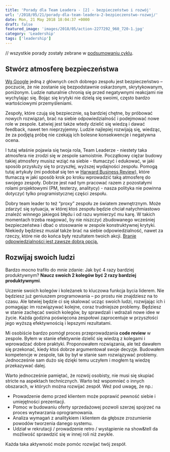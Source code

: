 ```yaml
---
title: 'Porady dla Team Leadera - [2] - bezpieczeństwo i rozwój'
url: '/2018/05/21/porady-dla-team-leadera-2-bezpieczenstwo-rozwoj/'
date: Mon, 21 May 2018 18:04:37 +0000
draft: false
featured_image: 'images/2018/05/action-2277292_960_720-1.jpg'
category: 'Leadership'
tags: ['leadership']
---
```


// wszystkie porady zostały zebrane w [podsumowaniu cyklu](/2018/05/17/porady-dla-team-leadera-podsumowanie/).

## Stwórz atmosferę bezpieczeństwa

[Wg Google](https://rework.withgoogle.com/blog/five-keys-to-a-successful-google-team/) jedną z głównych cech dobrego zespołu jest bezpieczeństwo – poczucie, że nie zostanie się bezpodstawnie oskarżonym, skrytykowanym, poniżonym. Ludzie naturalnie chronią się przed negatywnymi reakcjami nie wychylając się. Bojąc się krytyki nie dzielą się swoimi, często bardzo wartościowymi przemyśleniami.

Zespoły, które czują się bezpiecznie, są bardziej chętne, by próbować nowych rozwiązań, brać na siebie odpowiedzialność i podejmować nowe role w zespole. Łatwiej jest także wtedy dzielić się wiedzą i dawać feedback, nawet ten nieprzyjemny. Ludzie najlepiej rozwijają się, wiedząc, że za podjętą próbę nie czekają ich bolesne konsekwencje i negatywna ocena.

I tutaj właśnie pojawia się twoja rola, Team Leaderze - niestety taka atmosfera nie zrodzi się w zespole samoistnie. Początkowy ciężar budowy takiej atmosfery musisz wziąć na siebie - tłumaczyć i edukować, w jaki sposób przysłuży się to przyszłej, wyższej wydajności zespołu. Pomogą tutaj artykuły (mi podobał się ten w [Harward Business Review](https://hbr.org/2017/08/high-performing-teams-need-psychological-safety-heres-how-to-create-it)), które tłumaczą w jaki sposób krok po kroku wprowadzić taką atmosferę do swojego zespoły. Dobrze jest nad tym pracować razem z pozostałymi rolami projektowymi (PM, testerzy, analitycy) - nasza polityka nie powinna dotyczyć tylko programistycznej części zespołu.

Dobry team leader to też “proxy” zespołu ze światem zewnętrznym. Może zdarzyć się sytuacja, w której ktoś zespołu będzie chciał natychmiastowo znaleźć winnego jakiegoś błędu i od razu wymierzyć mu karę. W takich momentach trzeba reagować, by nie niszczyć zbudowanego wcześniej bezpieczeństwa i dbać o stosowanie w zespole konstruktywnej krytyki. Niekiedy będziesz musiał także brać na siebie odpowiedzialność, nawet za rzeczy, które nie do końca były rezultatem twoich akcji. [Branie odpowiedzialności jest zawsze dobrą opcją.](https://conantleadership.com/why-taking-responsibility-best-leadership-choice/)

## Rozwijaj swoich ludzi

Bardzo mocno trafiło do mnie zdanie: Jak być 4 razy bardziej produktywnym? **Naucz swoich 2 kolegów być 2 razy bardziej produktywnymi**.

Uczenie swoich kolegów i koleżanek to kluczowa funkcja bycia liderem. Nie będziesz już geniuszem programowania – po prostu nie znajdziesz na to czasu. Ale łatwiej będzie ci się skalować ucząc swoich ludzi, rozwijając ich i pomagając im rozwiązywać kolejne, coraz trudniejsze problemy. Będziesz w stanie zachęcać swoich kolegów, by sprawdzali i wdrażali nowe idee w życie. Każda godzina poświęcona zespołowi zaprocentuje w przyszłości jego wyższą efektywnością i lepszymi rezultatami.

Mi osobiście bardzo pomógł proces przeprowadzania **code review** w zespole. Byłem w stanie efektywnie dzielić się wiedzą z kolegami i wprowadzać dobre praktyki. Proponowałem rozwiązania, ale też dawałem się przekonać, kiedy ktoś dobrze argumentował swoje decyzje. Budowałem kompetencje w zespole, tak by był w stanie sam rozwiązywać problemy. Jednocześnie sam dużo się dzięki temu uczyłem i mogłem tą wiedzę przekazywać dalej.

Warto jednocześnie pamiętać, że rozwój osobisty, nie musi się skupiać stricte na aspektach technicznych. Warto też wspomnieć o innych obszarach, w których można rozwijać zespół. Weź pod uwagę, że np.:

 *   Prowadzenie demo przed klientem może poprawić pewność siebie i umiejętności prezentacji.
 *   Pomoc w budowaniu oferty sprzedażowej pozwoli szerzej spojrzeć na proces wytwarzania oprogramowania.
 *   Analiza wymagań z analitykiem i klientem da głębsze zrozumienie powodów tworzenia danego systemu.
 *   Udział w rekrutacji / prowadzenie retro / wystąpienie na show&tell da możliwość sprawdzić się w innej roli niż zwykle.

Każda taka aktywność może pomóc rozwijać twój zespół.